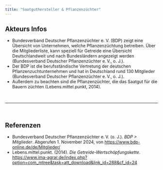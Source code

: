 ```yaml
---
title: "Saatguthersteller & Pflanzenzüchter"
---
```




## Akteurs Infos
- Bundesverband Deutscher Pflanzenzüchter e. V. (BDP) zeigt eine Übersicht von Unternehmen, welche Pflanzenzüchtung betreiben. Über die Mitgliederliste, kann speziell für Getreide eine Übersicht Deutschlandweit und nach Bundesländern angezeigt werden (Bundesverband Deutscher Pflanzenzüchter e. V., o. J.).
- Der BDP ist die berufsständische Vertretung der deutschen Pflanzenzuchtunternehmen und hat in Deutschland rund 130 Mitglieder (Bundesverband Deutscher Pflanzenzüchter e. V., o. J.).
- Außerdem zu beachten sind die Pflanzenzüchter, die das Saatgut für die Bauern züchten (Lebens.mittel.punkt, 2014). 

<br>

---

<br> 

## Referenzen
- Bundesverband Deutscher Pflanzenzüchter e. V. (o. J.). *BDP > Mitglieder*. Abgerufen 1. November 2024, von <https://www.bdp-online.de/de/Mitglieder/>
- Lebens.mittel.punkt. (2014). *Die Getreide-Wertschöpfungskette*. <https://www.ima-agrar.de/index.php?option=com_mtree&task=att_download&link_id=288&cf_id=24>


